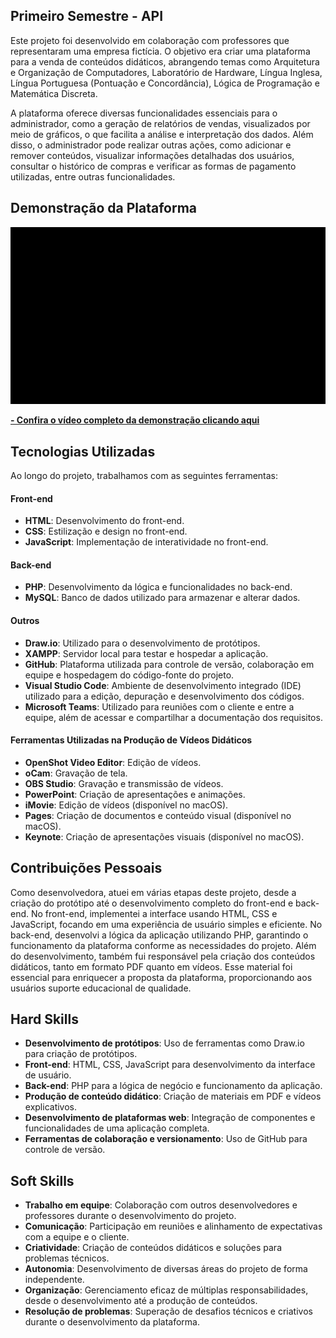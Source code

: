 ## Primeiro Semestre - API
Este projeto foi desenvolvido em colaboração com professores que representaram uma empresa fictícia. O objetivo era criar uma plataforma para a venda de conteúdos didáticos, abrangendo 
temas como Arquitetura e Organização de Computadores, Laboratório de Hardware, Língua Inglesa, Língua Portuguesa (Pontuação e Concordância), Lógica de Programação e Matemática Discreta.

A plataforma oferece diversas funcionalidades essenciais para o administrador, como a geração de relatórios de vendas, visualizados por meio de gráficos, o que facilita a análise e 
interpretação dos dados. Além disso, o administrador pode realizar outras ações, como adicionar e remover conteúdos, visualizar informações detalhadas dos usuários, consultar o histórico 
de compras e verificar as formas de pagamento utilizadas, entre outras funcionalidades.

## Demonstração da Plataforma
<img src="https://github.com/deborafaria01/TG-fatec/blob/main/Gifs/termos_politica_contato.gif" alt="gif-das-paginas" style="width: 600px; height: auto;">

[**- Confira o vídeo completo da demonstração clicando aqui**](https://youtu.be/Cr8yooCzASA)

## Tecnologias Utilizadas
Ao longo do projeto, trabalhamos com as seguintes ferramentas:

#### Front-end
- **HTML**: Desenvolvimento do front-end.
- **CSS**: Estilização e design no front-end.
- **JavaScript**: Implementação de interatividade no front-end.

#### Back-end
- **PHP**: Desenvolvimento da lógica e funcionalidades no back-end.
- **MySQL**: Banco de dados utilizado para armazenar e alterar dados.

#### Outros
- **Draw.io**: Utilizado para o desenvolvimento de protótipos.
- **XAMPP**: Servidor local para testar e hospedar a aplicação.
- **GitHub**: Plataforma utilizada para controle de versão, colaboração em equipe e hospedagem do código-fonte do projeto.
- **Visual Studio Code**: Ambiente de desenvolvimento integrado (IDE) utilizado para a edição, depuração e desenvolvimento dos códigos.
- **Microsoft Teams**: Utilizado para reuniões com o cliente e entre a equipe, além de acessar e compartilhar a documentação dos requisitos.

#### Ferramentas Utilizadas na Produção de Vídeos Didáticos
- **OpenShot Video Editor**: Edição de vídeos.
- **oCam**: Gravação de tela.
- **OBS Studio**: Gravação e transmissão de vídeos.
- **PowerPoint**: Criação de apresentações e animações.
- **iMovie**: Edição de vídeos (disponível no macOS).
- **Pages**: Criação de documentos e conteúdo visual (disponível no macOS).
- **Keynote**: Criação de apresentações visuais (disponível no macOS).

## Contribuições Pessoais
Como desenvolvedora, atuei em várias etapas deste projeto, desde a criação do protótipo até o desenvolvimento completo do front-end e back-end. No front-end, implementei a interface 
usando HTML, CSS e JavaScript, focando em uma experiência de usuário simples e eficiente. No back-end, desenvolvi a lógica da aplicação utilizando PHP, garantindo o funcionamento da 
plataforma conforme as necessidades do projeto. Além do desenvolvimento, também fui responsável pela criação dos conteúdos didáticos, tanto em formato PDF quanto em vídeos. Esse material 
foi essencial para enriquecer a proposta da plataforma, proporcionando aos usuários suporte educacional de qualidade.

## Hard Skills
- **Desenvolvimento de protótipos**: Uso de ferramentas como Draw.io para criação de protótipos.
- **Front-end**: HTML, CSS, JavaScript para desenvolvimento da interface de usuário.
- **Back-end**: PHP para a lógica de negócio e funcionamento da aplicação.
- **Produção de conteúdo didático**: Criação de materiais em PDF e vídeos explicativos.
- **Desenvolvimento de plataformas web**: Integração de componentes e funcionalidades de uma aplicação completa.
- **Ferramentas de colaboração e versionamento**: Uso de GitHub para controle de versão.

## Soft Skills
- **Trabalho em equipe**: Colaboração com outros desenvolvedores e professores durante o desenvolvimento do projeto.
- **Comunicação**: Participação em reuniões e alinhamento de expectativas com a equipe e o cliente.
- **Criatividade**: Criação de conteúdos didáticos e soluções para problemas técnicos.
- **Autonomia**: Desenvolvimento de diversas áreas do projeto de forma independente.
- **Organização**: Gerenciamento eficaz de múltiplas responsabilidades, desde o desenvolvimento até a produção de conteúdos.
- **Resolução de problemas**: Superação de desafios técnicos e criativos durante o desenvolvimento da plataforma.






